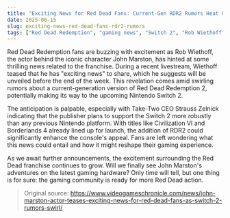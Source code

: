 ```yaml
---
title: "Exciting News for Red Dead Fans: Current-Gen RDR2 Rumors Heat Up"
date: 2025-06-15
slug: exciting-news-red-dead-fans-rdr2-rumors
tags: ["Red Dead Redemption", "gaming news", "Switch 2", "Rob Wiethoff"]
---
```


Red Dead Redemption fans are buzzing with excitement as Rob Wiethoff, the actor behind the iconic character John Marston, has hinted at some thrilling news related to the franchise. During a recent livestream, Wiethoff teased that he has "exciting news" to share, which he suggests will be unveiled before the end of the week. This revelation comes amid swirling rumors about a current-generation version of Red Dead Redemption 2, potentially making its way to the upcoming Nintendo Switch 2.

The anticipation is palpable, especially with Take-Two CEO Strauss Zelnick indicating that the publisher plans to support the Switch 2 more robustly than any previous Nintendo platform. With titles like Civilization VI and Borderlands 4 already lined up for launch, the addition of RDR2 could significantly enhance the console's appeal. Fans are left wondering what this news could entail and how it might reshape their gaming experience.

As we await further announcements, the excitement surrounding the Red Dead franchise continues to grow. Will we finally see John Marston's adventures on the latest gaming hardware? Only time will tell, but one thing is for sure: the gaming community is ready for more Red Dead action.

> Original source: https://www.videogameschronicle.com/news/john-marston-actor-teases-exciting-news-for-red-dead-fans-as-switch-2-rumors-swirl/